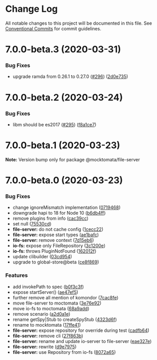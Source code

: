 # Change Log

All notable changes to this project will be documented in this file.
See [Conventional Commits](https://conventionalcommits.org) for commit guidelines.

# 7.0.0-beta.3 (2020-03-31)


### Bug Fixes

* upgrade ramda from 0.26.1 to 0.27.0 ([#296](https://github.com/mocktomata/mocktomata/issues/296)) ([2d0e735](https://github.com/mocktomata/mocktomata/commit/2d0e735e22bf8cfc96605b957852ded677c69794))





# 7.0.0-beta.2 (2020-03-24)


### Bug Fixes

* libm should be es2017 ([#295](https://github.com/mocktomata/mocktomata/issues/295)) ([f8a1ce7](https://github.com/mocktomata/mocktomata/commit/f8a1ce73f7a5bb163ecbe96f9e779c73f5a86656))





# 7.0.0-beta.1 (2020-03-23)

**Note:** Version bump only for package @mocktomata/file-server





# 7.0.0-beta.0 (2020-03-23)


### Bug Fixes

* change ignoreMismatch implementation ([0719468](https://github.com/mocktomata/mocktomata/commit/0719468137bd42c017eea5b330c51363d7538a04))
* downgrade hapi to 18 for Node 10 ([b6db4ff](https://github.com/mocktomata/mocktomata/commit/b6db4ffe4ef54eaaa1c0f9eaa9d8ccac18b8fbf3))
* remove plugins from info ([cac39cc](https://github.com/mocktomata/mocktomata/commit/cac39cc31b5c17a88c00e1350d3ca34335b6b453))
* set null ([75530cd](https://github.com/mocktomata/mocktomata/commit/75530cdccf2dcb6640c03300b7b23ea65aa14f3c))
* **file-server:** do not cache config ([1cecc22](https://github.com/mocktomata/mocktomata/commit/1cecc224decbb219266c455488b46bc8004425c3))
* **file-server:** expose start types ([ae1bafc](https://github.com/mocktomata/mocktomata/commit/ae1bafc1f1a18db8e9759dfb7454131c3a61a69f))
* **file-server:** remove context ([7d15eb6](https://github.com/mocktomata/mocktomata/commit/7d15eb60a21385d9c80a4f68072ec539b72701f1))
* **io-fs:** expose only FileRepository ([3c1200e](https://github.com/mocktomata/mocktomata/commit/3c1200e9b07faa42eea2e285a2210ae626cce16b))
* **io-fs:** throws PluginNotFound ([162012f](https://github.com/mocktomata/mocktomata/commit/162012fa2e9a88386f2d33258a3defc58e194aae))
* update clibuilder ([03cd954](https://github.com/mocktomata/mocktomata/commit/03cd954e171d9cfd2f7697ebaeae0058d03fc95a))
* upgrade to global-store@beta ([ce8f869](https://github.com/mocktomata/mocktomata/commit/ce8f8693930108656403e57984d00597573b74ac))


### Features

* add invokePath to spec ([b0f3c3f](https://github.com/mocktomata/mocktomata/commit/b0f3c3f29f19e540af927cc91c541c0f4b7e1f8f))
* expose startServer() ([ae47ef5](https://github.com/mocktomata/mocktomata/commit/ae47ef5d80672a2bb307937ba3fa472f2f62a328))
* further remove all mention of komondor ([7cac8fe](https://github.com/mocktomata/mocktomata/commit/7cac8febdd247fcc26ed630795f220c9d553eb00))
* move file-server to moctomata ([3e76e92](https://github.com/mocktomata/mocktomata/commit/3e76e921ccf1e02796edb9c89dcdcdf7f7db5fcf))
* move io-fs to moctomata ([68a9add](https://github.com/mocktomata/mocktomata/commit/68a9add3e79c73c80ec5b771ac3048df8a70c001))
* remove scenario ([a2d0a1e](https://github.com/mocktomata/mocktomata/commit/a2d0a1e8d6d8607ab37c46dc9895b2973a023cc0))
* rename getSpy|Stub to createSpyStub ([4323d6f](https://github.com/mocktomata/mocktomata/commit/4323d6fcb8f458aefa084445e5e4e6140497620b))
* rename to mocktomata ([17ffe41](https://github.com/mocktomata/mocktomata/commit/17ffe41eec572337ce683fd4cdb613a3d6394e19))
* **file-server:** expose repository for override during test ([cadfb64](https://github.com/mocktomata/mocktomata/commit/cadfb64796fd27e2e8e9061a090ea0c2ec856d80))
* **file-server:** remove cli ([27f863b](https://github.com/mocktomata/mocktomata/commit/27f863b535240b05629f766c6b62f71ce051db00))
* **file-server:** rename and update io-server to file-server ([eae327e](https://github.com/mocktomata/mocktomata/commit/eae327e64965eab75eca3ebd546b062e841c57a1))
* **file-server:** rewrite ([d9e7975](https://github.com/mocktomata/mocktomata/commit/d9e797534a5696c0a6e00c4ae92a234f438e39b2))
* **file-server:** use Repository from io-fs ([8072a65](https://github.com/mocktomata/mocktomata/commit/8072a652bd9854138c9578da16abf36b6d16bea3))
